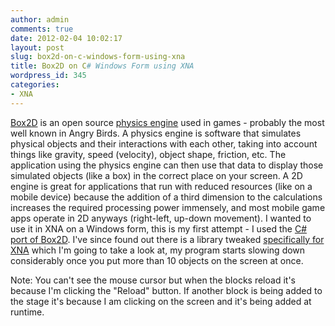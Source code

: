 ```yaml
---
author: admin
comments: true
date: 2012-02-04 10:02:17
layout: post
slug: box2d-on-c-windows-form-using-xna
title: Box2D on C# Windows Form using XNA
wordpress_id: 345
categories:
- XNA
---
```


[Box2D](http://box2d.org/) is an open source [physics engine](http://en.wikipedia.org/wiki/Physics_engine) used in games - probably the most well known in Angry Birds. A physics engine is software that simulates physical objects and their interactions with each other, taking into account things like gravity, speed (velocity), object shape, friction, etc. The application using the physics engine can then use that data to display those simulated objects (like a box) in the correct place on your screen. A 2D engine is great for applications that run with reduced resources (like on a mobile device) because the addition of a third dimension to the calculations increases the required processing power immensely, and most mobile game apps operate in 2D anyways (right-left, up-down movement). I wanted to use it in XNA on a Windows form, this is my first attempt - I used the [C# port of Box2D](http://code.google.com/p/box2dx/). I've since found out there is a library tweaked [specifically for XNA](http://box2dxna.codeplex.com/) which I'm going to take a look at, my program starts slowing down considerably once you put more than 10 objects on the screen at once.

Note: You can't see the mouse cursor but when the blocks reload it's because I'm clicking the "Reload" button. If another block is being added to the stage it's because I am clicking on the screen and it's being added at runtime.


